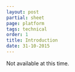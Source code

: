 ```yaml
---
layout: post
partial: sheet
page: platform
tags: technical
order: 1
title: Introduction
date: 31-10-2015
---
```

Not available at this time.
